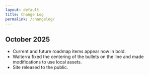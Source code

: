 ```yaml
---
layout: default
title: Change Log
permalink: /changelog/
---
```


## October 2025
- Current and future roadmap items appear now in bold.
- Walterra fixed the centering of the bullets on the line and made modifications to use local assets.
- Site released to the public.
